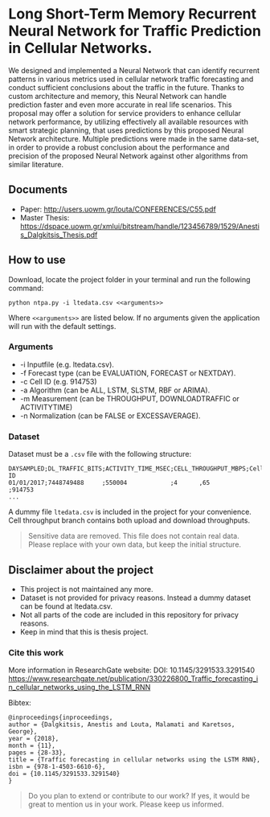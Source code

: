 # Long Short-Term Memory Recurrent Neural Network for Traffic Prediction in Cellular Networks.

We designed and implemented a Neural Network that can identify recurrent patterns in various metrics used in cellular network traffic forecasting and conduct sufficient conclusions about the traffic in the future. 
Thanks to custom architecture and memory, this Neural Network can handle prediction faster and even more accurate in real life scenarios.
This proposal may offer a solution for service providers to enhance cellular network performance, by utilizing effectively all available resources with smart strategic planning, that uses predictions by this proposed Neural Network architecture.
Multiple predictions were made in the same data-set, in order to provide a robust conclusion about the performance and precision of the proposed Neural Network against other algorithms from similar literature.

## Documents

- Paper:  http://users.uowm.gr/louta/CONFERENCES/C55.pdf
- Master Thesis: https://dspace.uowm.gr/xmlui/bitstream/handle/123456789/1529/Anestis_Dalgkitsis_Thesis.pdf

## How to use

Download, locate the project folder in your terminal and run the following command:
```
python ntpa.py -i ltedata.csv <<arguments>>
```
Where `<<arguments>>` are listed below. If no arguments given the application will run with the default settings.

### Arguments

- -i Inputfile (e.g. ltedata.csv).
- -f Forecast type (can be EVALUATION, FORECAST or NEXTDAY).
- -c Cell ID (e.g. 914753)
- -a Algorithm (can be ALL, LSTM, SLSTM, RBF or ARIMA).
- -m Measurement (can be THROUGHPUT, DOWNLOADTRAFFIC or ACTIVITYTIME)
- -n Normalization (can be FALSE or EXCESSAVERAGE).

### Dataset

Dataset must be a `.csv` file with the following structure:

```
DAYSAMPLED;DL_TRAFFIC_BITS;ACTIVITY_TIME_MSEC;CELL_THROUGHPUT_MBPS;Cell ID
01/01/2017;7448749488     ;550004            ;4      ,65          ;914753
...
```

A dummy file `ltedata.csv` is included in the project for your convenience.
Cell throughput branch contains both upload and download throughputs.

> Sensitive data are removed. This file does not contain real data. Please replace with your own data, but keep the initial structure. 

## Disclaimer about the project

- This project is not maintained any more.
- Dataset is not provided for privacy reasons. Instead a dummy dataset can be found at ltedata.csv.
- Not all parts of the code are included in this repository for privacy reasons.
- Keep in mind that this is thesis project.

### Cite this work 

More information in ResearchGate website:
DOI: 10.1145/3291533.3291540
https://www.researchgate.net/publication/330226800_Traffic_forecasting_in_cellular_networks_using_the_LSTM_RNN

Bibtex:
```
@inproceedings{inproceedings,
author = {Dalgkitsis, Anestis and Louta, Malamati and Karetsos, George},
year = {2018},
month = {11},
pages = {28-33},
title = {Traffic forecasting in cellular networks using the LSTM RNN},
isbn = {978-1-4503-6610-6},
doi = {10.1145/3291533.3291540}
}
```

> Do you plan to extend or contribute to our work? If yes, it would be great to mention us in your work. Please keep us informed.
